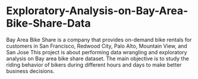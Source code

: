 # Exploratory-Analysis-on-Bay-Area-Bike-Share-Data

Bay Area Bike Share is a company that provides on-demand bike rentals for customers in San Francisco, Redwood City, Palo Alto, Mountain View, and San Jose
This project is about performing data wrangling and exploratory analysis on Bay area bike share dataset.
The main objective is to study the riding behavior of bikers during different hours and days to make better business decisions.

